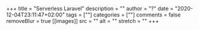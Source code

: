 +++
title = "Serverless Laravel"
description = ""
author = "?"
date = "2020-12-04T23:11:47+02:00"
tags = [""]
categories = [""]
comments = false
removeBlur = true
[[images]]
  src = ""
  alt = ""
  stretch = ""
+++
